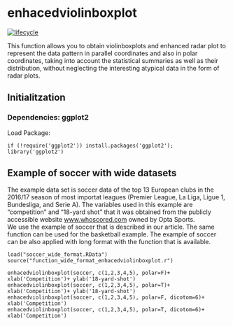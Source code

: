 <!-- README.md is generated from README.Rmd. Please edit that file -->

# enhacedviolinboxplot

[![lifecycle](https://img.shields.io/badge/lifecycle-experimental-orange.svg)](https://www.tidyverse.org/lifecycle/#experimental)

This function allows you to obtain violinboxplots and enhanced radar plot to represent the data pattern in parallel coordinates and also in polar coordinates, taking into account the statistical summaries as well as their distribution, without neglecting the interesting atypical data in the form of radar plots.

## Initialitzation

### Dependencies: ggplot2

Load Package: 

```{r}
if (!require('ggplot2')) install.packages('ggplot2'); library('ggplot2')
```

## Example of soccer with wide datasets

The example data set is soccer data of the top 13 European clubs in the 2016/17 season of most importat leagues (Premier League, La Liga, Ligue 1, Bundesliga, and Serie A). The variables used in this example are “competition” and “18-yard shot” that it was obtained from the publicly accessible website www.whoscored.com owned by Opta Sports.  
We use the example of soccer that is described in our article. The same function can be used for the basketball example. The example of soccer can be also applied with long format with the function that is available.

```{r}
load("soccer_wide_format.RData")
source("function_wide_format_enhacedviolinboxplot.r")
```

```{r}
enhacedviolinboxplot(soccer, c(1,2,3,4,5), polar=F)+ xlab('Competition')+ ylab('18-yard-shot')
enhacedviolinboxplot(soccer, c(1,2,3,4,5), polar=T)+ xlab('Competition')+ ylab('18-yard-shot')
enhacedviolinboxplot(soccer, c(1,2,3,4,5), polar=F, dicotom=6)+ xlab('Competition')
enhacedviolinboxplot(soccer, c(1,2,3,4,5), polar=T, dicotom=6)+ xlab('Competition')
```




